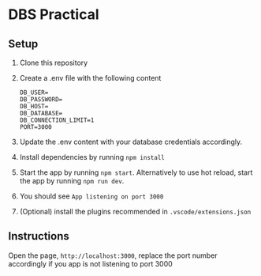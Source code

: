 # DBS Practical

## Setup

1. Clone this repository

2. Create a .env file with the following content

    ```
    DB_USER=
    DB_PASSWORD=
    DB_HOST=
    DB_DATABASE=
    DB_CONNECTION_LIMIT=1
    PORT=3000
    ```

3. Update the .env content with your database credentials accordingly.

4. Install dependencies by running `npm install`

5. Start the app by running `npm start`. Alternatively to use hot reload, start the app by running `npm run dev`.

6. You should see `App listening on port 3000`

8. (Optional) install the plugins recommended in `.vscode/extensions.json`

## Instructions

Open the page, `http://localhost:3000`, replace the port number accordingly if you app is not listening to port 3000

